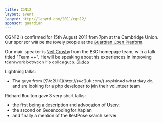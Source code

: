 ```yaml
---
title: CGN12
layout: event
lanyrd: http://lanyrd.com/2011/cgn12/
sponsor: guardian
---
```


CGN12 is confirmed for 15th August 2011 from 7pm at the Cambridge Union. Our sponsor will be the lovely people at the [Guardian Open Platform](www.guardian.co.uk/open-platform).<br>

Our main speaker is [Neil Crosby](http://neilcrosby.com/) from the BBC homepage team, with a talk titled "Team ++". He will be speaking about his experiences in improving teamwork between his colleagues. [Slides](http://www.slideshare.net/neilcrosby/team-8855746)

Lightning talks:
<ul>
<li>The guys from [SVc2UK](http://svc2uk.com/) explained what they do, and are looking for a php developer to join their volunteer team.</li></ul>

Richard Boulton gave 3 very short talks:
    <ul><li>the first being a description and advocation of [Userv](http://www.gnu.org/s/userv/).</li>
    <li>the second on Geoencoding for Xapian</li>
    <li>and finally a mention of the RestPose search server</li>
</ul>
